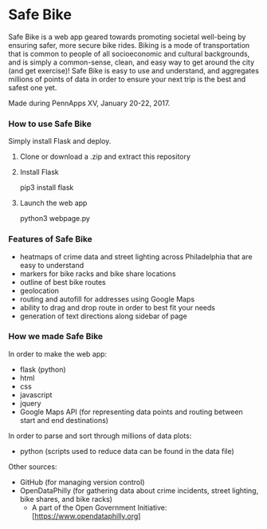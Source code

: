# Safe Bike

Safe Bike is a web app geared towards promoting societal well-being by ensuring safer, more secure bike rides. Biking is a mode of transportation that is common to people of all socioeconomic and cultural backgrounds, and is simply a common-sense, clean, and easy way to get around the city (and get exercise)! Safe Bike is easy to use and understand, and aggregates millions of points of data in order to ensure your next trip is the best and safest one yet.

Made during PennApps XV, January 20-22, 2017.

### How to use Safe Bike

Simply install Flask and deploy. 
	
1. Clone or download a .zip and extract this repository
2. Install Flask
	
	pip3 install flask

3. Launch the web app
	
	python3 webpage.py

### Features of Safe Bike

- heatmaps of crime data and street lighting across Philadelphia that are easy to understand
- markers for bike racks and bike share locations
- outline of best bike routes
- geolocation
- routing and autofill for addresses using Google Maps
- ability to drag and drop route in order to best fit your needs
- generation of text directions along sidebar of page

### How we made Safe Bike

In order to make the web app:

- flask (python)
- html
- css
- javascript
- jquery
- Google Maps API (for representing data points and routing between start and end destinations)

In order to parse and sort through millions of data plots:

- python (scripts used to reduce data can be found in the data file)

Other sources:

- GitHub (for managing version control)
- OpenDataPhilly (for gathering data about crime incidents, street lighting, bike shares, and bike racks)
	- A part of the Open Government Initiative: [https://www.opendataphilly.org]
